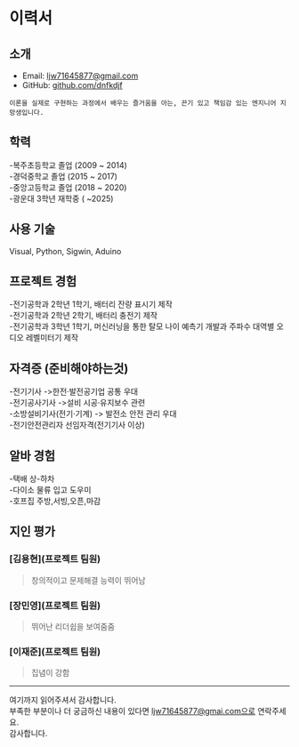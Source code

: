 # 이력서

## 소개
- Email: ljw71645877@gmail.com
- GitHub: [github.com/dnfkdjf](https://github.com/dnfkdjf)

```
이론을 실제로 구현하는 과정에서 배우는 즐거움을 아는, 끈기 있고 책임감 있는 엔지니어 지망생입니다.
```

## 학력
-복주초등학교 졸업 (2009 ~ 2014) <br/>
-경덕중학교 졸업 (2015 ~ 2017) <br/>
-중앙고등학교 졸업 (2018 ~ 2020) <br/>
-광운대 3학년 재학중 ( ~2025) 


## 사용 기술
 Visual, Python, Sigwin, Aduino

## 프로젝트 경험
-전기공학과 2학년 1학기, 배터리 잔량 표시기 제작<br/>
-전기공학과 2학년 2학기, 배터리 충전기 제작<br/>
-전기공학과 3학년 1학기, 머신러닝을 통한 탈모 나이 예측기 개발과 주파수 대역별 오디오 레벨미터기 제작

## 자격증 (준비해야하는것)
-전기기사 ->한전·발전공기업 공통 우대 <br/>
-전기공사기사 ->설비 시공·유지보수 관련 <br/>
-소방설비기사(전기·기계) -> 발전소 안전 관리 우대 <br/>
-전기안전관리자 선임자격(전기기사 이상) 

## 알바 경험
-택배 상-하차 <br/>
-다이소 물류 입고 도우미<br/>
-호프집 주방,서빙,오픈,마감

## 지인 평가
### [김용현](프로젝트 팀원)
>창의적이고 문제해결 능력이 뛰어남

### [장민영](프로젝트 팀원)
>뛰어난 리더쉽을 보여줌줌

### [이재준](프로젝트 팀원)
> 집념이 강함




----

여기까지 읽어주셔서 감사합니다. <br/>
부족한 부분이나 더 궁금하신 내용이 있다면 ljw71645877@gmai.com으로 연락주세요.<br/>
감사합니다.
